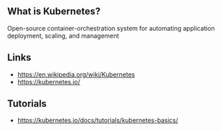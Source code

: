 ## What is Kubernetes?
Open-source container-orchestration system for automating application deployment, scaling, and management

## Links
- https://en.wikipedia.org/wiki/Kubernetes
- https://kubernetes.io/

## Tutorials
- https://kubernetes.io/docs/tutorials/kubernetes-basics/
